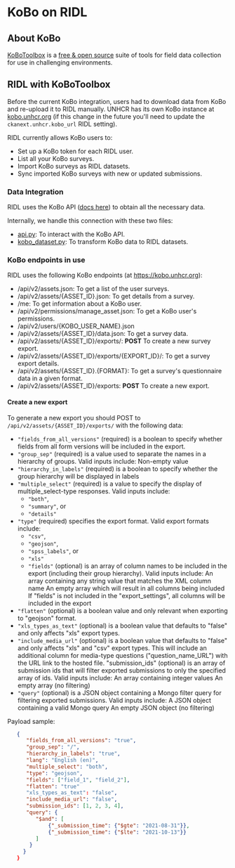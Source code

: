 # KoBo on RIDL

## About KoBo

[KoBoToolbox](https://www.kobotoolbox.org/#home)
is a [free & open source](https://github.com/kobotoolbox)
suite of tools for field data collection for use in challenging environments.  

## RIDL with KoBoToolbox

Before the current KoBo integration, users had to download data from KoBo and re-upload it to RIDL manually.
UNHCR has its own KoBo instance at [kobo.unhcr.org](https://kobo.unhcr.org) (if this
change in the future you'll need to update the `ckanext.unhcr.kobo_url` RIDL setting).  

RIDL currently allows KoBo users to:
 - Set up a KoBo token for each RIDL user.
 - List all your KoBo surveys.
 - Import KoBo surveys as RIDL datasets.
 - Sync imported KoBo surveys with new or updated submissions.

### Data Integration

RIDL uses the KoBo API ([docs here](https://support.kobotoolbox.org/api.html))
to obtain all the necessary data.  

Internally, we handle this connection with these two files:
 - [api.py](https://github.com/okfn/ckanext-unhcr/blob/master/ckanext/unhcr/kobo/api.py): 
To interact with the KoBo API.
 - [kobo_dataset.py](https://github.com/okfn/ckanext-unhcr/blob/master/ckanext/unhcr/kobo/kobo_dataset.py): 
To transform KoBo data to RIDL datasets.

### KoBo endpoints in use

RIDL uses the following KoBo endpoints (at https://kobo.unhcr.org):
 - /api/v2/assets.json: To get a list of the user surveys.
 - /api/v2/assets/{ASSET_ID}.json: To get details from a survey.
 - /me: To get information about a KoBo user.
 - /api/v2/permissions/manage_asset.json: To get a KoBo user's permissions.
 - /api/v2/users/{KOBO_USER_NAME}.json
 - /api/v2/assets/{ASSET_ID}/data.json: To get a survey data.
 - /api/v2/assets/{ASSET_ID}/exports/: **POST** To create a new survey export.
 - /api/v2/assets/{ASSET_ID}/exports/{EXPORT_ID}/: To get a survey export details.
 - /api/v2/assets/{ASSET_ID}.{FORMAT}: To get a survey's questionnaire data in a given format.
 - /api/v2/assets/{ASSET_ID}/exports: **POST** To create a new export.

#### Create a new export

To generate a new export you should POST to `/api/v2/assets/{ASSET_ID}/exports/` with the following data:
 - `"fields_from_all_versions"` (required) is a boolean to specify whether fields from all form versions will be included in the export.
 - `"group_sep"` (required) is a value used to separate the names in a hierarchy of groups. Valid inputs include:
Non-empty value
 - `"hierarchy_in_labels"` (required) is a boolean to specify whether the group hierarchy will be displayed in labels
 - `"multiple_select"` (required) is a value to specify the display of multiple_select-type responses. Valid inputs include:
   - `"both"`,
   - `"summary"`, or
   - `"details"`
 - `"type"` (required) specifies the export format. Valid export formats include:
   - `"csv"`,
   - `"geojson"`,
   - `"spss_labels"`, or
   - `"xls"`
   - `"fields"` (optional) is an array of column names to be included in the export (including their group hierarchy). Valid inputs include:
An array containing any string value that matches the XML column name
An empty array which will result in all columns being included
If "fields" is not included in the "export_settings", all columns will be included in the export
 - `"flatten"` (optional) is a boolean value and only relevant when exporting to "geojson" format.
 - `"xls_types_as_text"` (optional) is a boolean value that defaults to "false" and only affects "xls" export types.
 - `"include_media_url"` (optional) is a boolean value that defaults to "false" and only affects "xls" and "csv" export types. This will include an additional column for media-type questions ("question_name_URL") with the URL link to the hosted file.
"submission_ids" (optional) is an array of submission ids that will filter exported submissions to only the specified array of ids. Valid inputs include:
An array containing integer values
An empty array (no filtering)
 - `"query"` (optional) is a JSON object containing a Mongo filter query for filtering exported submissions. Valid inputs include:
A JSON object containing a valid Mongo query
An empty JSON object (no filtering)

Payload sample:

```json
   {
      "fields_from_all_versions": "true",
      "group_sep": "/",
      "hierarchy_in_labels": "true",
      "lang": "English (en)",
      "multiple_select": "both",
      "type": "geojson",
      "fields": ["field_1", "field_2"],
      "flatten": "true"
      "xls_types_as_text": "false",
      "include_media_url": "false",
      "submission_ids": [1, 2, 3, 4],
      "query": {
         "$and": [
             {"_submission_time": {"$gte": "2021-08-31"}},
             {"_submission_time": {"$lte": "2021-10-13"}}
         ]
       }
     }
   }
```
